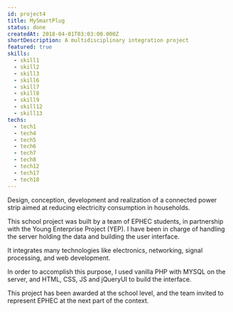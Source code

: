 ```yaml
---
id: project4
title: MySmartPlug
status: done
createdAt: 2018-04-01T03:03:00.000Z
shortDescription: A multidisciplinary integration project
featured: true
skills:
  - skill1
  - skill2
  - skill3
  - skill6  
  - skill7
  - skill8
  - skill9
  - skill12
  - skill13
techs:
  - tech1
  - tech4
  - tech5
  - tech6
  - tech7
  - tech8
  - tech12
  - tech17
  - tech18
---
```

Design, conception, development and realization of a connected power strip aimed at reducing electricity consumption in households.

This school project was built by a team of EPHEC students, in partnership with the Young Enterprise Project (YEP).
I have been in charge of handling the server holding the data and building the user interface. 

It integrates many technologies like electronics, networking, signal processing, and web development.

In order to accomplish this purpose, I used vanilla PHP with MYSQL on the server, and HTML, CSS, JS and jQueryUI to build the interface.

This project has been awarded at the school level, and the team invited to represent EPHEC at the next part of the context.
